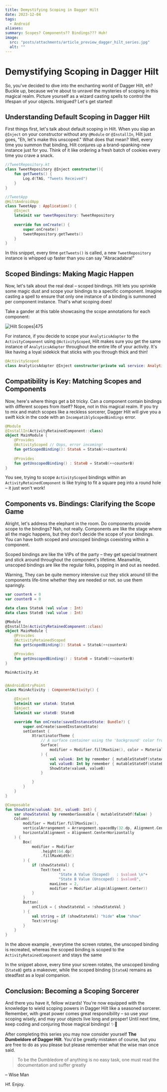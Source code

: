 ```yaml
---
title: Demystifying Scoping in Dagger Hilt
date: 2023-12-04
tags:
  - Android
aliases: 
summary: Scopes? Components?? Bindings??? Huh!
image:
  src: "posts/attachments/article_preview_dagger_hilt_series.jpg"
  alt: ""
---
```


# Demystifying Scoping in Dagger Hilt

So, you've decided to dive into the enchanting world of Dagger Hilt, eh? Buckle up, because we're about to unravel the mysteries of scoping in this magical realm. Picture yourself as a wizard casting spells to control the lifespan of your objects. Intrigued? Let's get started!

## Understanding Default Scoping in Dagger Hilt

First things first, let's talk about default scoping in Hilt. When you slap an `@Inject` on your constructor without any `@Module` or `@InstallIn`, Hilt just goes, "Eh, let's make this unscoped." What does that mean? Well, every time you summon that binding, Hilt conjures up a brand-spanking-new instance just for you. Think of it like ordering a fresh batch of cookies every time you crave a snack. 

```kotlin
//TweetRepository.kt
class TweetRepository @Inject constructor(){  
    fun getTweets() {  
        Log.d(TAG, "Tweets Received")  
    }  
}

//TweetApp
@HiltAndroidApp  
class TweetApp : Application() {  
    @Inject  
    lateinit var tweetRepository: TweetRepository  
  
    override fun onCreate() {  
        super.onCreate()  
        tweetRepository.getTweets()  
    }  
}
```

In this snippet, every time `getTweets()` is called, a new `TweetRepository` instance is whipped up faster than you can say "Abracadabra!"

## Scoped Bindings: Making Magic Happen

Now, let's talk about the real deal – scoped bindings. Hilt lets you sprinkle some magic dust and scope your bindings to a specific component. Imagine casting a spell to ensure that only one instance of a binding is summoned per component instance. That's what scoping does!

Take a gander at this table showcasing the scope annotations for each component:

![Hilt Scopes|475](https://i.imgur.com/cZJN8eb.png)

For instance, if you decide to scope your `AnalyticsAdapter` to the `ActivityComponent` using `@ActivityScoped`, Hilt makes sure you get the same instance of `AnalyticsAdapter` throughout the entire life of your activity. It's like having a loyal sidekick that sticks with you through thick and thin!

```kotlin
@ActivityScoped  
class AnalyticsAdapter @Inject constructor(private val service: AnalyticsService) { ... }
```

## Compatibility is Key: Matching Scopes and Components

Now, here's where things get a bit tricky. Can a component contain bindings with different scopes from itself? Nope, not in this magical realm. If you try to mix and match scopes like a reckless sorcerer, Dagger Hilt will give you a swift kick in the code with an `IncompatiblyScopedBindings` error. 

```kotlin
@Module  
@InstallIn(ActivityRetainedComponent::class)  
object MainModule {  
    @Provides  
    @ActivityScoped // Oops, error incoming!  
    fun getScopedBinding(): StateA = StateA(++counterA)  
  
    @Provides  
    fun getUnscopedBinding() : StateB = StateB(++counterB)  
}
```

You see, trying to scope `ActivityScoped` bindings within an `ActivityRetainedComponent` is like trying to fit a square peg into a round hole – it just won't work!

## Components vs. Bindings: Clarifying the Scope Game

Alright, let's address the elephant in the room. Do components provide scope to the bindings? Nah, not really. Components are like the stage where all the magic happens, but they don't decide the scope of your bindings. You can have both scoped and unscoped bindings coexisting within a component. 

Scoped bindings are like the VIPs of the party – they get special treatment and stick around throughout the component's lifetime. Meanwhile, unscoped bindings are like the regular folks, popping in and out as needed.

Warning, They can be quite memory intensive cuz they stick around till the components life-time whether they are needed or not. so use them sparingly.


```kotlin
var counterA = 0
var counterB = 0

data class StateA (val value : Int)
data class StateB (val value : Int)

@Module
@InstallIn(ActivityRetainedComponent::class)
object MainModule {
    @Provides
    @ActivityRetainedScoped
    fun getScopedBinding(): StateA = StateA(++counterA)

    @Provides
    fun getUnscopedBinding() : StateB = StateB(++counterB)
}


```

`MainActivity.kt`
```kotlin

@AndroidEntryPoint
class MainActivity : ComponentActivity() {

    @Inject
    lateinit var stateA: StateA
    @Inject
    lateinit var stateB: StateB

    override fun onCreate(savedInstanceState: Bundle?) {
        super.onCreate(savedInstanceState)
        setContent {
            XtractinatorTheme {
                // A surface container using the 'background' color from the theme
                Surface(
                    modifier = Modifier.fillMaxSize(), color = MaterialTheme.colorScheme.background
                ) {
                    val valueA: Int by remember { mutableStateOf(stateA.value) }
                    val valueB: Int by remember { mutableStateOf(stateB.value) }
                    ShowState(valueA, valueB)
                }

            }
        }
    }
}

@Composable
fun ShowState(valueA: Int, valueB: Int) {
    var showStateVal by rememberSaveable { mutableStateOf(false) }
    Column(
        modifier = Modifier.fillMaxSize(),
        verticalArrangement = Arrangement.spacedBy(32.dp, Alignment.CenterVertically),
        horizontalAlignment = Alignment.CenterHorizontally
    ) {
        Box(
            modifier = Modifier
                .height(64.dp)
                .fillMaxWidth()
        ) {
            if (showStateVal) {
                Text(text =
                        "State A Value (Scoped)   : $valueA \n"+
                        "State B Value (Unscoped) : $valueB",
                    maxLines = 2,
                    modifier = Modifier.align(Alignment.Center))
            }
        }
        Button(
            onClick = { showStateVal = !showStateVal }
        ) {
            val string = if (showStateVal) "hide" else "show"
            Text(string)
        }
    }
}

```

In the above example , everytime the screen rotates, the unscoped binding is recreated, whereas the scoped binding is scoped to the `ActivityRetainedComponent` and stays the same

In the snippet above, every time your screen rotates, the unscoped binding (`StateB`) gets a makeover, while the scoped binding (`StateA`) remains as steadfast as a loyal companion.

## Conclusion: Becoming a Scoping Sorcerer

And there you have it, fellow wizards! You're now equipped with the knowledge to wield scoping powers in Dagger Hilt like a seasoned sorcerer. Remember, with great power comes great responsibility – so use your scoping wisely, and may your objects live long and prosper! Until next time, keep coding and conjuring those magical bindings! ✨🔮

After completing this series you may now consider yourself **The Dumbeldore of Dagger Hilt**. You'd be greatly mistaken of course, but you are free to do as you please but please remember what the wise man once said.

>To be the Dumbledore of anything is no easy task, one must read the documentation and suffer greatly 
>
– Wise Man 

Hf. Enjoy. 